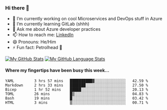 ### Hi there 👋

- 🔭 I’m currently working on cool Microservices and DevOps stuff in Azure
- 🌱 I’m currently learning GitLab (shhh)
- 💬 Ask me about Azure developer practices
- 📫 How to reach me: [LinkedIn](https://www.linkedin.com/in/gordonbyers/)
- 😄 Pronouns: He/Him 
- ⚡ Fun fact: Petrolhead 🚙

[![My GitHub Stats](https://github-readme-stats.vercel.app/api/?username=gordonby&count_private=true&theme=tokyonight&showicons=true)]()
[![My GitHub Language Stats](https://github-readme-stats.vercel.app/api/top-langs/?username=gordonby&langs_count=5&theme=tokyonight)]()

#### Where my fingertips have been busy this week... 
<!--START_SECTION:waka-->

```text
YAML         3 hrs 57 mins   ██████████▓░░░░░░░░░░░░░░   42.59 %
Markdown     2 hrs 33 mins   ███████░░░░░░░░░░░░░░░░░░   27.50 %
Bicep        1 hr 52 mins    █████░░░░░░░░░░░░░░░░░░░░   20.13 %
TOML         26 mins         █▒░░░░░░░░░░░░░░░░░░░░░░░   04.83 %
Bash         19 mins         █░░░░░░░░░░░░░░░░░░░░░░░░   03.42 %
HTML         3 mins          ▒░░░░░░░░░░░░░░░░░░░░░░░░   00.71 %
```

<!--END_SECTION:waka-->
